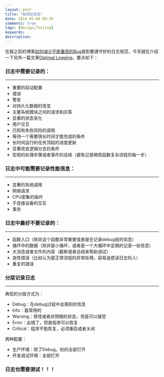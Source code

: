 ```yaml
---
layout: post
title: "如何记日志"
date: 2014-05-04 09:30
comments: true
tags: [Design,Testing]
keywords: 
description: 
---
```


在我之前的博客[如何减少不能重现的Bug](/2014/04/30/how-to-minimize-the-unreproducible-bugs/)提到要遵守好的日志规范，今天就在介绍一下另外一篇文章[Optimal Logging](http://googletesting.blogspot.com/2013/06/optimal-logging.html)。要点如下：

### 日志中需要记录的：
---
- 重要的启动配置  
- 错误  
- 警告  
- 对持久化数据的改变  
- 主要系统模块之间的请求和应答  
- 显著的状态变化  
- 用户交互  
- 已知有失败风险的调用  
- 等待一个需要很长时间才能完成的条件  
- 长时间运行的任务顶起的进度更新  
- 显著改变逻辑分支的条件  
- 宏观的处理步骤或者事件的总结（避免记录微观函数复杂流程的每一步）  

### 日志中可能需要记录性能信息：
---
- 显著的系统调用  
- 网络请求  
- CPU密集的操作  
- 于连接设备的交互  
- 事务  

### 日志中最好不要记录的：
---
- 函数入口（除非这个函数非常重要或者是在记录debug层的信息）  
- 循环中的数据（除非是小循环，或者是一个大循环中定期的记录一些信息）  
- 大消息或者文件的内容（截断或者总结来帮助调试）  
- 良性错误（比如认为是正常流程的异常处理，容易迷惑读日志的人）  
- 重复的错误

### 分层记录日志
---
典型的分层方式为： 
 
- Debug：在debug过程中会用到的信息  
- Info：最常用的  
- Warning：奇怪或者非预期的状态，但是可以接受  
- Error：出错了，但是程序可以恢复  
- Critical：程序不能恢复，必须重启或者关闭  

两种配置：  

- 生产环境：除了Debug，别的全部打开  
- 开发调试环境：全部打开  

### 日志也需要测试！！！
